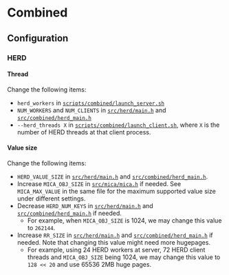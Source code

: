 # Combined

## Configuration

### HERD

#### Thread

Change the following items:

- `herd_workers` in [`scripts/combined/launch_server.sh`](../../scripts/combined/launch_server.sh#L22)
- `NUM_WORKERS` and `NUM_CLIENTS` in [`src/herd/main.h`](../herd/main.h#L33) and [`src/combined/herd_main.h`](herd_main.h#L38)
- `--herd_threads X` in [`scripts/combined/launch_client.sh`](../../scripts/combined/launch_client.sh#L32), where `X` is the number of HERD threads at that client process.

#### Value size

Change the following items:

- `HERD_VALUE_SIZE` in [`src/herd/main.h`](../herd/main.h#L23) and [`src/combined/herd_main.h`](herd_main.h#L25).
- Increase `MICA_OBJ_SIZE` in [`src/mica/mica.h`](../mica/mica.h#L28) if needed. See `MICA_MAX_VALUE` in the same file for the maximum supported value size under different settings.
- Decrease `HERD_NUM_KEYS` in [`src/herd/main.h`](../herd/main.h#L22) and [`src/combined/herd_main.h`](herd_main.h#L24) if needed.
  - For example, when `MICA_OBJ_SIZE` is 1024, we may change this value to `262144`.
- Increase `RR_SIZE` in [`src/herd/main.h`](../herd/main.h#L46) and [`src/combined/herd_main.h`](herd_main.h#L53) if needed. Note that changing this value might need more hugepages.
  - For example, using 24 HERD workers at server, 72 HERD client threads and `MICA_OBJ_SIZE` being 1024, we may change this value to `128 << 20` and use 65536 2MB huge pages.

